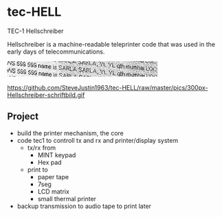 # tec-HELL
TEC-1 Hellschreiber


Hellschreiber is a machine-readable teleprinter code that was used in the early days of telecommunications.  

![](https://github.com/SteveJustin1963/tec-HELL/blob/master/pics/350px-Feldhell.jpg)

https://github.com/SteveJustin1963/tec-HELL/raw/master/pics/300px-Hellschreiber-schriftbild.gif


##  Project
- build the printer mechanism, the core
- code tec1 to controll tx and rx and printer/display system
  - tx/rx from 
    - MINT keypad 
    - Hex pad 
  - print to 
    - paper tape
    - 7seg
    - LCD matrix
    - small thermal printer  
- backup transmission to audio tape to print later 
 

